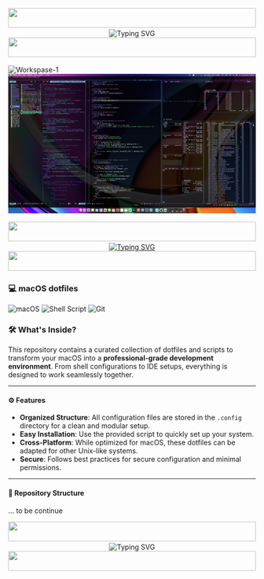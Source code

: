  <!-- Neon Line Separator -->
<img src="https://i.imgur.com/dBaSKWF.gif" height="40" width="100%">

<!-- Header Animation -->
<div align="center">
  <img src="https://readme-typing-svg.demolab.com?font=Fira+Code&size=32&duration=2800&pause=2000&color=A277FF&center=true&vCenter=true&width=1080&lines=💮+%7C+macOS+Configuration+Files+%7C+💮" alt="Typing SVG" />
</div>

<!-- Neon Line Separator  -->
<img src="https://i.imgur.com/dBaSKWF.gif" height="40" width="100%">

<!-- ![Workspace](https://raw.githubusercontent.com/zx0r/hyprdots-gentoo/main/assets/workspace.jpg)  -->

![Workspase-1](https://github.com/zx0r/VSCodium-Configuration/blob/main/.github/assets/Screen-1.jpg)
![Workspase-3](https://github.com/zx0r/macOS-dotfiles/blob/main/.github/assets/Kytty.jpg)

<!-- Neon Line Separator -->
<img src="https://i.imgur.com/dBaSKWF.gif" height="40" width="100%">

<div align="center">
  <a href="https://git.io/typing-svg">
    <img src="https://readme-typing-svg.demolab.com?font=Fira+Code&weight=500&size=22&pause=1000&color=FF00F6&center=true&vCenter=true&random=false&width=524&lines=%E2%8A%B9+Welcome+to+my+profile!+%CB%99%E1%B5%95%CB%99+%E2%8A%B9+" alt="Typing SVG">
  </a>
</div>

<!-- Neon Line Separator -->
<img src="https://i.imgur.com/dBaSKWF.gif" height="40" width="100%">


### 💻 macOS dotfiles

![macOS](https://img.shields.io/badge/macOS-13.0+-blue?logo=apple&logoColor=white)
![Shell Script](https://img.shields.io/badge/Shell_Script-0.0.1-green?logo=gnu-bash&logoColor=white)
![Git](https://img.shields.io/badge/Git-2.0+-orange?logo=git&logoColor=white)

### 🛠️ **What's Inside?**

This repository contains a curated collection of dotfiles and scripts to transform your macOS into a **professional-grade development environment**. From shell configurations to IDE setups, everything is designed to work seamlessly together.


---

#### ⚙️ Features

- **Organized Structure**: All configuration files are stored in the `.config` directory for a clean and modular setup.
- **Easy Installation**: Use the provided script to quickly set up your system.
- **Cross-Platform**: While optimized for macOS, these dotfiles can be adapted for other Unix-like systems.
- **Secure**: Follows best practices for secure configuration and minimal permissions.

---

#### 📂 Repository Structure

... to be continue


  <!-- Neon Line Separator -->
<img src="https://i.imgur.com/dBaSKWF.gif" height="40" width="100%">

<!-- Header Animation -->
<div align="center">
  <img src="https://readme-typing-svg.demolab.com?font=Fira+Code&size=32&duration=2800&pause=2000&color=A277FF&center=true&vCenter=true&width=1080&lines=💮+%7C+macOS+Configuration+Files+%7C+💮" alt="Typing SVG" />
</div>

  <!-- Neon Line Separator -->
<img src="https://i.imgur.com/dBaSKWF.gif" height="40" width="100%">
